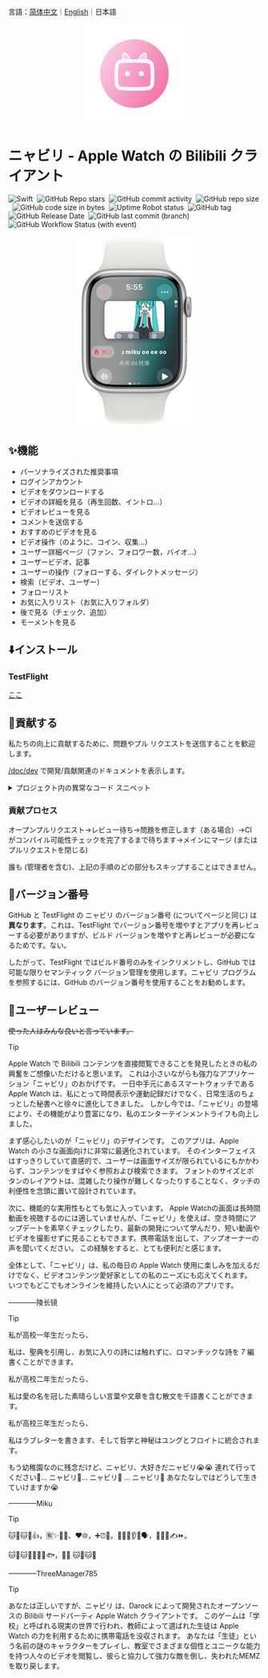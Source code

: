 言語：<a href="./README.md">简体中文</a>｜<a href="./README_en.md">English</a>｜日本語
<p align="center">
    <img src="./Artwork/rm-ico.png" width="200" height="200">
</p>

# ニャビリ - Apple Watch の Bilibili クライアント

![Swift](https://img.shields.io/badge/Swift-5.9-orange.svg)&nbsp;
![GitHub Repo stars](https://img.shields.io/github/stars/Darock-Studio/Darock-Bili?style=flat)&nbsp;
![GitHub commit activity](https://img.shields.io/github/commit-activity/m/Darock-Studio/Darock-Bili)&nbsp;
![GitHub repo size](https://img.shields.io/github/repo-size/Darock-Studio/Darock-Bili)&nbsp;
![GitHub code size in bytes](https://img.shields.io/github/languages/code-size/Darock-Studio/Darock-Bili)&nbsp;
![Uptime Robot status](https://img.shields.io/uptimerobot/status/m794152937-528042e5aee699af3224e7a6?label=Darock%20Main%20API%20Status)&nbsp;
![GitHub tag](https://img.shields.io/github/v/tag/Darock-Studio/Darock-Bili?label=Latest%20Tag)&nbsp;
![GitHub Release Date](https://img.shields.io/github/release-date-pre/Darock-Studio/Darock-Bili?label=Latest%20Release%20Date)&nbsp;
![GitHub last commit (branch)](https://img.shields.io/github/last-commit/Darock-Studio/Darock-Bili/main?label=Main%20Branch%20Last%20Commit)&nbsp;
![GitHub Workflow Status (with event)](https://img.shields.io/github/actions/workflow/status/Darock-Studio/Darock-Bili/ios.yml)

<p align="center">
    <img src="./Artwork/eg-vd.png" width="240" height="380">
</p>

## ✨機能
- パーソナライズされた推奨事項
- ログインアカウント
- ビデオをダウンロードする
- ビデオの詳細を見る（再生回数、イントロ...）
- ビデオレビューを見る
- コメントを送信する
- おすすめのビデオを見る
- ビデオ操作（のように、コイン、収集...）
- ユーザー詳細ページ（ファン、フォロワー数，バイオ...）
- ユーザービデオ、記事
- ユーザーの操作（フォローする、ダイレクトメッセージ）
- 検索（ビデオ、ユーザー）
- フォローリスト
- お気に入りリスト（お気に入りフォルダ）
- 後で見る（チェック、追加）
- モーメントを見る

## ⬇️インストール
### TestFlight
[ここ](https://testflight.apple.com/join/TbuBT6ig)

## 🙌貢献する
私たちの向上に貢献するために、問題やプル リクエストを送信することを歓迎します。

[/doc/dev](/doc/dev) で開発/貢献関連のドキュメントを表示します。

<details><summary>プロジェクト内の異常なコード スニペット</summary>

```swift
// UserDynamic/UserDynamicMainView.swift :322
                    dynamics.append([
                        "WithText": item.1["modules"]["module_dynamic"]["desc"]["text"].string ?? "",
                        "Type": BiliDynamicType(rawValue: item.1["type"].string ?? "DYNAMIC_TYPE_WORD") ?? .text,
                        "Draws": { () -> [[String: String]]? in
                            if BiliDynamicType(rawValue: item.1["type"].string ?? "DYNAMIC_TYPE_WORD") == .draw {
                                var dTmp = [[String: String]]()
                                for draw in item.1["modules"]["module_dynamic"]["major"]["draw"]["items"] {
                                    isDynamicImagePresented[itemForCount].append(false)
                                    dTmp.append(["Src": draw.1["src"].string ?? ""])
                                }
                                return dTmp
                            } else {
                                return nil
                            }
                        }(),
                        "Archive": { () -> [String: String]? in
                            if BiliDynamicType(rawValue: item.1["type"].string ?? "DYNAMIC_TYPE_WORD") == .video {
                                let archive = item.1["modules"]["module_dynamic"]["major"]["archive"]
                                return ["Pic": archive["cover"].string ?? "", "Title": archive["title"].string ?? "", "BV": archive["bvid"].string ?? "", "UP": item.1["modules"]["module_author"]["name"].string ?? "", "View": archive["stat"]["play"].string ?? "-1", "Danmaku": archive["stat"]["danmaku"].string ?? "-1"]
                            } else {
                                return nil
                            }
                        }(),
                        "Live": { () -> [String: String]? in
                            if BiliDynamicType(rawValue: item.1["type"].string ?? "DYNAMIC_TYPE_WORD") == .live {
                                do {
                                    let liveContentJson = try JSON(data: (item.1["modules"]["module_dynamic"]["major"]["live_rcmd"]["content"].string ?? "").data(using: .utf8) ?? Data())
                                    debugPrint(liveContentJson)
                                    return ["Cover": liveContentJson["live_play_info"]["cover"].string ?? "", "Title": liveContentJson["live_play_info"]["title"].string ?? "", "ID": String(liveContentJson["live_play_info"]["room_id"].int ?? 0), "Type": liveContentJson["live_play_info"]["area_name"].string ?? "", "ViewStr": liveContentJson["live_play_info"]["watched_show"]["text_large"].string ?? "-1"]
                                } catch {
                                    return nil
                                }
                            } else {
                                return nil
                            }
                        }(),
                        "Forward": { () -> [String: Any?]? in
                            if BiliDynamicType(rawValue: item.1["type"].string ?? "DYNAMIC_TYPE_WORD") == .forward {
                                let origData = item.1["orig"]
                                return [
                                    "WithText": origData["modules"]["module_dynamic"]["desc"]["text"].string ?? "",
                                    "Type": BiliDynamicType(rawValue: origData["type"].string ?? "DYNAMIC_TYPE_WORD") ?? .text,
                                    "Draws": { () -> [[String: String]]? in
                                        if BiliDynamicType(rawValue: origData["type"].string ?? "DYNAMIC_TYPE_WORD") == .draw {
                                            var dTmp = [[String: String]]()
                                            for draw in origData["modules"]["module_dynamic"]["major"]["draw"]["items"] {
                                                isDynamicImagePresented[itemForCount].append(false)
                                                dTmp.append(["Src": draw.1["src"].string ?? ""])
                                            }
                                            return dTmp
                                        } else {
                                            return nil
                                        }
                                    }(),
                                    "Archive": { () -> [String: String]? in
                                        if BiliDynamicType(rawValue: origData["type"].string ?? "DYNAMIC_TYPE_WORD") == .video {
                                            let archive = origData["modules"]["module_dynamic"]["major"]["archive"]
                                            return ["Pic": archive["cover"].string ?? "", "Title": archive["title"].string ?? "", "BV": archive["bvid"].string ?? "", "UP": origData["modules"]["module_author"]["name"].string ?? "", "View": archive["stat"]["play"].string ?? "-1", "Danmaku": archive["stat"]["danmaku"].string ?? "-1"]
                                        } else {
                                            return nil
                                        }
                                    }(),
                                    "Live": { () -> [String: String]? in
                                        if BiliDynamicType(rawValue: origData["type"].string ?? "DYNAMIC_TYPE_WORD") == .live {
                                            do {
                                                let liveContentJson = try JSON(data: (origData["modules"]["module_dynamic"]["major"]["live_rcmd"]["content"].string ?? "").data(using: .utf8) ?? Data())
                                                debugPrint(liveContentJson)
                                                return ["Cover": liveContentJson["live_play_info"]["cover"].string ?? "", "Title": liveContentJson["live_play_info"]["title"].string ?? "", "ID": String(liveContentJson["live_play_info"]["room_id"].int ?? 0), "Type": liveContentJson["live_play_info"]["area_name"].string ?? "", "ViewStr": liveContentJson["live_play_info"]["watched_show"]["text_large"].string ?? "-1"]
                                            } catch {
                                                return nil
                                            }
                                        } else {
                                            return nil
                                        }
                                    }(),
                                    "SenderPic": origData["modules"]["module_author"]["face"].string ?? "",
                                    "SenderName": origData["modules"]["module_author"]["name"].string ?? "",
                                    "SenderID": String(origData["modules"]["module_author"]["mid"].int ?? 0),
                                    "SendTimeStr": origData["modules"]["module_author"]["pub_time"].string ?? "0000/00/00",
                                    "SharedCount": String(origData["modules"]["module_stat"]["forward"]["count"].int ?? -1),
                                    "LikedCount": String(origData["modules"]["module_stat"]["like"]["count"].int ?? -1),
                                    "IsLiked": origData["modules"]["module_stat"]["like"]["status"].bool ?? false,
                                    "CommentCount": String(origData["modules"]["module_stat"]["comment"]["count"].int ?? -1),
                                    "DynamicID": origData["id_str"].string ?? ""
                                ]
                            } else {
                                return nil
                            }
                        }(),
                        "SenderPic": item.1["modules"]["module_author"]["face"].string ?? "",
                        "SenderName": item.1["modules"]["module_author"]["name"].string ?? "",
                        "SenderID": String(item.1["modules"]["module_author"]["mid"].int ?? 0),
                        "SendTimeStr": item.1["modules"]["module_author"]["pub_time"].string ?? "0000/00/00",
                        "SharedCount": String(item.1["modules"]["module_stat"]["forward"]["count"].int ?? -1),
                        "LikedCount": String(item.1["modules"]["module_stat"]["like"]["count"].int ?? -1),
                        "IsLiked": item.1["modules"]["module_stat"]["like"]["status"].bool ?? false,
                        "CommentCount": String(item.1["modules"]["module_stat"]["comment"]["count"].int ?? -1),
                        "DynamicID": item.1["id_str"].string ?? ""
                    ])
```

</details>

### 貢献プロセス
オープンプルリクエスト->レビュー待ち->問題を修正します（ある場合）->CI がコンパイル可能性チェックを完了するまで待ちます->メインにマージ (またはプルリクエストを閉じる)

誰も (管理者を含む)、上記の手順のどの部分もスキップすることはできません。

## 📝バージョン番号
GitHub と TestFlight の ニャビリ のバージョン番号 (についてページと同じ) は**異なります**。これは、TestFlight でバージョン番号を増やすとアプリを再レビューする必要がありますが、ビルド バージョンを増やすと再レビューが必要になるためです。ない。

したがって、TestFlight ではビルド番号のみをインクリメントし、GitHub では可能な限りセマンティック バージョン管理を使用します。ニャビリ プログラムを参照するには、GitHub のバージョン番号を使用することをお勧めします。

## 💬ユーザーレビュー
~~使った人はみんな良いと言っています。~~

> [!TIP]
> Apple Watch で Bilibili コンテンツを直接閲覧できることを発見したときの私の興奮をご想像いただけると思います。 これは小さいながらも強力なアプリケーション「ニャビリ」のおかげです。 一日中手元にあるスマートウォッチである Apple Watch は、私にとって時間表示や運動記録だけでなく、日常生活のちょっとした秘書へと徐々に進化してきました。 しかし今では、「ニャビリ」の登場により、その機能がより豊富になり、私のエンターテインメントライフも向上しました。
> 
> まず感心したいのが「ニャビリ」のデザインです。 このアプリは、Apple Watch の小さな画面向けに非常に最適化されています。 そのインターフェイスはすっきりしていて直感的で、ユーザーは画面サイズが限られているにもかかわらず、コンテンツをすばやく参照および検索できます。 フォントのサイズとボタンのレイアウトは、混雑したり操作が難しくなったりすることなく、タッチの利便性を念頭に置いて設計されています。
> 
> 次に、機能的な実用性もとても気に入っています。 Apple Watchの画面は長時間動画を視聴するのには適していませんが、「ニャビリ」を使えば、空き時間にアップデートを素早くチェックしたり、最新の開発について学んだり、短い動画やビデオを撮影せずに見ることもできます。携帯電話を出して、アップオーナーの声を聞いてください。 この経験をすると、とても便利だと感じます。
> 
> 全体として、「ニャビリ」は、私の毎日の Apple Watch 使用に楽しみを加えるだけでなく、ビデオコンテンツ愛好家としての私のニーズにも応えてくれます。 いつでもどこでもオンラインを維持したい人にとって必須のアプリです。
> 
> ————陵长镜

> [!TIP]
> 私が高校一年生だったら、
> 
> 私は、聖典を引用し、お気に入りの詩には触れずに、ロマンチックな詩を 7 編書くことができます。
> 
> 私が高校二年生だったら、
> 
> 私は愛の名を冠した素晴らしい言葉や文章を含む散文を千語書くことができます。
> 
> 私が高校三年生だったら、
> 
> 私はラブレターを書きます、そして哲学と神秘はユングとフロイトに統合されます。
> 
> もう幼稚園なのに残念だけど、ニャビリ、大好きだニャビリ😭😭 連れて行ってください🚗... ニャビリ🏃... ニャビリ🏃 ... ニャビリ🧎 あなたなしではどうして生きていけますか😭
> 
> ————Miku

> [!TIP]
> 🐱🍐🐱🍐👍，🈶✨🧑‍🎨、❤️🌐，➕⏰🔄。🧑‍💻🤝👂👥🗣️，🙅⛓️‍💥✍️⏩。
> 
> 🐱🍐🐱🍐🤝🙋👋🐟，🙋💗 🐱🍐🐱🍐
>
> ————ThreeManager785

> [!TIP]
> あなたは正しいですが、ニャビリ は、Darock によって開発されたオープンソースの Bilibili サードパーティ Apple Watch クライアントです。 このゲームは「学校」と呼ばれる現実の世界で行われ、教師によって選ばれた生徒は Apple Watch の力を利用するために携帯電話を没収されます。 あなたは「生徒」という名前の謎のキャラクターをプレイし、教室でさまざまな個性とユニークな能力を持つ人々のビデオを閲覧し、彼らと協力して強力な敵を倒し、失われたMEMZを取り戻します。
